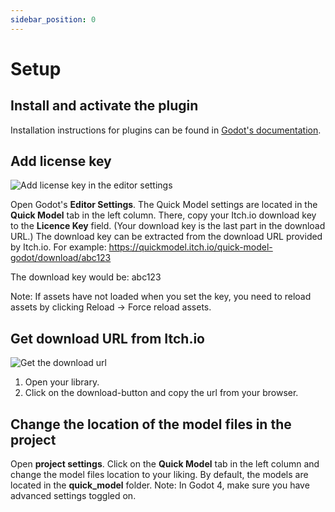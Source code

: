 ```yaml
---
sidebar_position: 0
---
```


# Setup

## Install and activate the plugin
Installation instructions for plugins can be found in [Godot's documentation](https://docs.godotengine.org/en/stable/tutorials/plugins/editor/installing_plugins.html).

## Add license key
![Add license key in the editor settings](./img/licenseKey.png)

Open Godot's **Editor Settings**. The Quick Model settings are located in the **Quick Model** tab in the left column. There, copy your Itch.io download key to the **Licence Key** field. (Your download key is the last part in the download URL.)
The download key can be extracted from the download URL provided by Itch.io. For example:
https://quickmodel.itch.io/quick-model-godot/download/abc123

The download key would be: abc123

Note: If assets have not loaded when you set the key, you need to reload assets by clicking Reload -> Force reload assets.

## Get download URL from Itch.io
![Get the download url](./img/downloadUrl.png)

1. Open your library.
2. Click on the download-button and copy the url from your browser.

## Change the location of the model files in the project

Open **project settings**. Click on the **Quick Model** tab in the left column and change the model files location to your liking. By default, the models are located in the **quick_model** folder.
Note: In Godot 4, make sure you have advanced settings toggled on.
